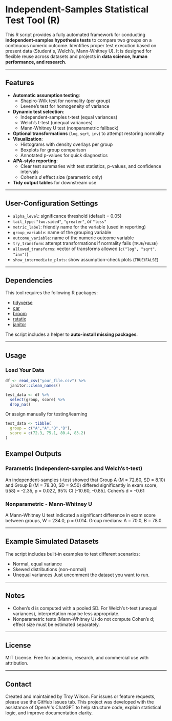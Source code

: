 # Independent-Samples Statistical Test Tool (R)
This R script provides a fully automated framework for conducting **independent-samples hypothesis tests** to compare two groups on a continuous numeric outcome. Identifies proper test execution based on present data (Student's, Welch’s, Mann-Whitney U). It is designed for flexible reuse across datasets and projects in **data science, human performance, and research**.

---

## Features

- **Automatic assumption testing**:
  - Shapiro-Wilk test for normality (per group)
  - Levene’s test for homogeneity of variance
- **Dynamic test selection**:
  - Independent-samples t-test (equal variances)
  - Welch’s t-test (unequal variances)
  - Mann-Whitney U test (nonparametric fallback)
- **Optional transformations** (`log`, `sqrt`, `inv`) to attempt restoring normality
- **Visualization**:
  - Histograms with density overlays per group
  - Boxplots for group comparison
  - Annotated p-values for quick diagnostics
- **APA-style reporting**:
  - Clear test summaries with test statistics, p-values, and confidence intervals
  - Cohen’s *d* effect size (parametric only)
- **Tidy output tables** for downstream use

---

## User-Configuration Settings

- `alpha_level`: significance threshold (default = 0.05)  
- `tail_type`: `"two.sided"`, `"greater"`, or `"less"`  
- `metric_label`: friendly name for the variable (used in reporting)  
- `group_variable`: name of the grouping variable  
- `outcome_variable`: name of the numeric outcome variable  
- `try_transform`: attempt transformations if normality fails (`TRUE`/`FALSE`)  
- `allowed_transforms`: vector of transforms allowed (`c("log", "sqrt", "inv")`)  
- `show_intermediate_plots`: show assumption-check plots (`TRUE`/`FALSE`)  

---

## Dependencies

This tool requires the following R packages:

- [tidyverse](https://www.tidyverse.org/)  
- [car](https://cran.r-project.org/package=car)  
- [broom](https://cran.r-project.org/package=broom)  
- [rstatix](https://cran.r-project.org/package=rstatix)  
- [janitor](https://cran.r-project.org/package=janitor)  

The script includes a helper to **auto-install missing packages**.

---

## Usage

### Load Your Data
```r
df <- read_csv("your_file.csv") %>%
  janitor::clean_names()

test_data <- df %>%
  select(group, score) %>%
  drop_na()
```
Or assign manually for testing/learning
```r
test_data <- tibble(
  group = c("A","A","B","B"),
  score = c(72.3, 75.1, 80.4, 83.2)
)
```

## Exampel Outputs
### Parametric (Independent-samples and Welch’s t-test)
An independent-samples t-test showed that Group A (M = 72.60, SD = 8.10) 
and Group B (M = 78.30, SD = 9.50) differed significantly in exam score, 
t(58) = -2.35, p = 0.022, 95% CI [-10.60, -0.85]. Cohen’s d = -0.61

### Nonparametric - Mann-Whitney U
A Mann-Whitney U test indicated a significant difference in exam score 
between groups, W = 234.0, p = 0.014. Group medians: A = 70.0, B = 78.0.

---

## Example Simulated Datasets
The script includes built-in examples to test different scenarios:
- Normal, equal variance
- Skewed distributions (non-normal)
- Unequal variances
Just uncomment the dataset you want to run.

---

## Notes
- Cohen’s d is computed with a pooled SD. For Welch’s t-test (unequal variances), interpretation may be less appropriate.
- Nonparametric tests (Mann-Whitney U) do not compute Cohen’s d; effect size must be estimated separately.

---

## License
MIT License. Free for academic, research, and commercial use with attribution.

---
## Contact
Created and maintained by Troy Wilson. For issues or feature requests, please use the GitHub Issues tab. This project was developed with the assistance of OpenAI's ChatGPT to help structure code, explain statistical logic, and improve documentation clarity.
